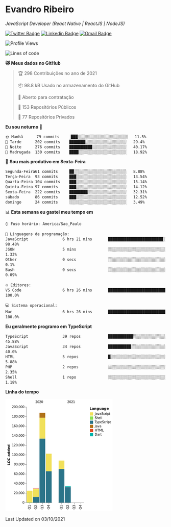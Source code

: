 # Evandro **Ribeiro**

*JavaScript Developer (React Native | ReactJS | NodeJS)*

[![Twitter Badge](https://img.shields.io/badge/-@ribeiroevandro-201B2D?style=flat-square&labelColor=201B2D&logo=twitter&logoColor=white&link=https://twitter.com/ribeiroevandro)](https://twitter.com/ribeiroevandro) 
[![Linkedin Badge](https://img.shields.io/badge/-Evandro%20Ribeiro-201B2D?style=flat-square&logo=Linkedin&logoColor=white&link=https://www.linkedin.com/in/ribeiroevandro)](https://www.linkedin.com/in/ribeiroevandro) 
[![Gmail Badge](https://img.shields.io/badge/-oi@ribeiroevandro.com.br-201B2D?style=flat-square&logo=Gmail&logoColor=white&link=mailto:oi@ribeiroevandro.com.br)](mailto:oi@ribeiroevandro.com.br)


<!--START_SECTION:waka-->
![Profile Views](http://img.shields.io/badge/Visualizac%C3%B5es%20do%20perfil-0-blue)

![Lines of code](https://img.shields.io/badge/Desde%20o%20Hello%20World%20eu%20escrevi-466053%20linhas%20de%20c%C3%B3digo-blue)

**🐱 Meus dados no GitHub** 

> 🏆 298 Contribuições no ano de 2021
 > 
> 📦 98.8 kB Usado no armazenamento do GitHub 
 > 
> 💼 Aberto para contratação
 > 
> 📜 153 Repositórios Públicos 
 > 
> 🔑 77 Repositórios Privados  
 > 
**Eu sou noturno 🦉** 

```text
🌞 Manhã      79 commits     ███░░░░░░░░░░░░░░░░░░░░░░   11.5% 
🌆 Tarde      202 commits    ███████░░░░░░░░░░░░░░░░░░   29.4% 
🌃 Noite      276 commits    ██████████░░░░░░░░░░░░░░░   40.17% 
🌙 Madrugada  130 commits    ████░░░░░░░░░░░░░░░░░░░░░   18.92%

```
📅 **Sou mais produtivo em Sexta-Feira** 

```text
Segunda-Feira61 commits     ██░░░░░░░░░░░░░░░░░░░░░░░   8.88% 
Terça-Feira  93 commits     ███░░░░░░░░░░░░░░░░░░░░░░   13.54% 
Quarta-Feira 104 commits    ███░░░░░░░░░░░░░░░░░░░░░░   15.14% 
Quinta-Feira 97 commits     ███░░░░░░░░░░░░░░░░░░░░░░   14.12% 
Sexta-Feira  222 commits    ████████░░░░░░░░░░░░░░░░░   32.31% 
sábado       86 commits     ███░░░░░░░░░░░░░░░░░░░░░░   12.52% 
domingo      24 commits     ░░░░░░░░░░░░░░░░░░░░░░░░░   3.49%

```


📊 **Esta semana eu gastei meu tempo em** 

```text
⌚︎ Fuso horário: America/Sao_Paulo

💬 Linguagens de programação: 
JavaScript               6 hrs 21 mins       ████████████████████████░   98.48% 
JSON                     5 mins              ░░░░░░░░░░░░░░░░░░░░░░░░░   1.33% 
Other                    0 secs              ░░░░░░░░░░░░░░░░░░░░░░░░░   0.1% 
Bash                     0 secs              ░░░░░░░░░░░░░░░░░░░░░░░░░   0.09%

🔥 Editores: 
VS Code                  6 hrs 26 mins       █████████████████████████   100.0%

💻 Sistema operacional: 
Mac                      6 hrs 26 mins       █████████████████████████   100.0%

```

**Eu geralmente programo em TypeScript** 

```text
TypeScript               39 repos            ███████████░░░░░░░░░░░░░░   45.88% 
JavaScript               34 repos            ██████████░░░░░░░░░░░░░░░   40.0% 
HTML                     5 repos             █░░░░░░░░░░░░░░░░░░░░░░░░   5.88% 
PHP                      2 repos             ░░░░░░░░░░░░░░░░░░░░░░░░░   2.35% 
Shell                    1 repo              ░░░░░░░░░░░░░░░░░░░░░░░░░   1.18%

```


**Linha do tempo**

![Chart not found](https://raw.githubusercontent.com/ribeiroevandro/ribeiroevandro/master/charts/bar_graph.png) 


 Last Updated on 03/10/2021
<!--END_SECTION:waka-->
